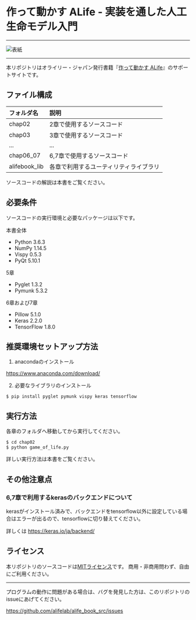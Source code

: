 # 作って動かす ALife - 実装を通した人工生命モデル入門

---

![表紙](https://user-images.githubusercontent.com/1583412/43062946-5a31d5b8-8e95-11e8-802a-53d2e58dc93e.jpeg)

---

本リポジトリはオライリー・ジャパン発行書籍『[作って動かす ALife](https://www.oreilly.co.jp/books/9784873118475/)』のサポートサイトです。

## ファイル構成

|フォルダ名 |説明                         |
|:--        |:--                          |
|chap02       |2章で使用するソースコード    |
|chap03       |3章で使用するソースコード    |
|...        |...                          |
|chap06_07       |6,7章で使用するソースコード    |
|alifebook_lib   |各章で利用するユーティリティライブラリ  |


ソースコードの解説は本書をご覧ください。

## 必要条件
ソースコードの実行環境と必要なパッケージは以下です。

本書全体

* Python 3.6.3
* NumPy  1.14.5
* Vispy  0.5.3
* PyQt  5.10.1

5章
* Pyglet 1.3.2
* Pymunk  5.3.2

6章および7章

* Pillow  5.1.0
* Keras  2.2.0
* TensorFlow  1.8.0

## 推奨環境セットアップ方法

1. anacondaのインストール

https://www.anaconda.com/download/

2. 必要なライブラリのインストール

```terminal
$ pip install pyglet pymunk vispy keras tensorflow
```

## 実行方法

各章のフォルダへ移動してから実行してください。

```terminal
$ cd chap02
$ python game_of_life.py
```

詳しい実行方法は本書をご覧ください。

## その他注意点

### 6,7章で利用するkerasのバックエンドについて

kerasがインストール済みで、バックエンドをtensorflow以外に設定している場合はエラーが出るので、tensorflowに切り替えてください。

詳しくは
https://keras.io/ja/backend/

## ライセンス

本リポジトリのソースコードは[MITライセンス](http://www.opensource.org/licenses/MIT)です。
商用・非商用問わず、自由にご利用ください。

---
プログラムの動作に問題がある場合は、バグを発見した方は、このリポジトリのissueにあげてください。

https://github.com/alifelab/alife_book_src/issues
